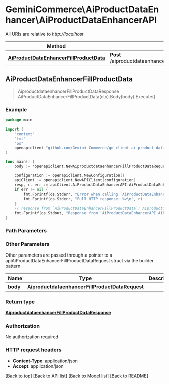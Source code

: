 # GeminiCommerce\AiProductDataEnhancer\AiProductDataEnhancerAPI

All URIs are relative to *http://localhost*

Method | HTTP request | Description
------------- | ------------- | -------------
[**AiProductDataEnhancerFillProductData**](AiProductDataEnhancerAPI.md#AiProductDataEnhancerFillProductData) | **Post** /aiproductdataenhancer.AiProductDataEnhancer/FillProductData | 



## AiProductDataEnhancerFillProductData

> AiproductdataenhancerFillProductDataResponse AiProductDataEnhancerFillProductData(ctx).Body(body).Execute()



### Example

```go
package main

import (
	"context"
	"fmt"
	"os"
	openapiclient "github.com/Gemini-Commerce/go-client-ai-product-data-enhancer"
)

func main() {
	body := *openapiclient.NewAiproductdataenhancerFillProductDataRequest() // AiproductdataenhancerFillProductDataRequest | 

	configuration := openapiclient.NewConfiguration()
	apiClient := openapiclient.NewAPIClient(configuration)
	resp, r, err := apiClient.AiProductDataEnhancerAPI.AiProductDataEnhancerFillProductData(context.Background()).Body(body).Execute()
	if err != nil {
		fmt.Fprintf(os.Stderr, "Error when calling `AiProductDataEnhancerAPI.AiProductDataEnhancerFillProductData``: %v\n", err)
		fmt.Fprintf(os.Stderr, "Full HTTP response: %v\n", r)
	}
	// response from `AiProductDataEnhancerFillProductData`: AiproductdataenhancerFillProductDataResponse
	fmt.Fprintf(os.Stdout, "Response from `AiProductDataEnhancerAPI.AiProductDataEnhancerFillProductData`: %v\n", resp)
}
```

### Path Parameters



### Other Parameters

Other parameters are passed through a pointer to a apiAiProductDataEnhancerFillProductDataRequest struct via the builder pattern


Name | Type | Description  | Notes
------------- | ------------- | ------------- | -------------
 **body** | [**AiproductdataenhancerFillProductDataRequest**](AiproductdataenhancerFillProductDataRequest.md) |  | 

### Return type

[**AiproductdataenhancerFillProductDataResponse**](AiproductdataenhancerFillProductDataResponse.md)

### Authorization

No authorization required

### HTTP request headers

- **Content-Type**: application/json
- **Accept**: application/json

[[Back to top]](#) [[Back to API list]](../README.md#documentation-for-api-endpoints)
[[Back to Model list]](../README.md#documentation-for-models)
[[Back to README]](../README.md)

